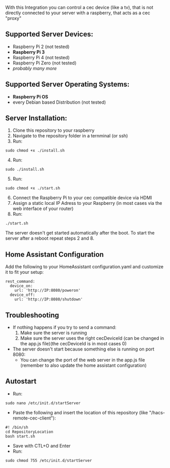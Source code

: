 With this Integration you can control a cec device (like a tv), that is not directly connected to your server with a raspberry, that acts as a cec "proxy"

## Supported Server Devices:
- Raspberry Pi 2 (not tested)
- __Raspberry Pi 3__
- Raspberry Pi 4 (not tested)
- Raspberry Pi Zero (not tested)
- *probably many more*

## Supported Server Operating Systems:
- __Raspberry Pi OS__
- every Debian based Distribution (not tested) 

## Server Installation:
1. Clone this repository to your raspberry
2. Navigate to the repository folder in a ternminal (or ssh)
3. Run:
```
sudo chmod +x ./install.sh
```
4. Run:
```
sudo ./install.sh
```
5. Run:
```
sudo chmod +x ./start.sh
```
6. Connect the Raspberry Pi to your cec compatible device via HDMI
7. Assign a static local IP Adress to your Raspberry (in most cases via the web interface of your router)
8. Run:
```
./start.sh
```

The server doesn't get started automatically after the boot.
To start the server after a reboot repeat steps 2 and 8.

## Home Assistant Configuration
Add the following to your HomeAssistant configuration.yaml and customize it to fit your setup:

```
rest_command:
  device_on:
    url: 'http://IP:8080/poweron'
  device_off:
    url: 'http://IP:8080/shutdown'
```

## Troubleshooting
- If nothing happens if you try to send a command:
  1. Make sure the server is running
  2. Make sure the server uses the right cecDeviceId (can be changed in the app.js file)(the cecDeviceId is in most cases 0)
- The server doesn't start because something else is running on port 8080:
  - You can change the port of the web server in the app.js file (remember to also update the home assistant configuration)

## Autostart
- Run:
```
sudo nano /etc/init.d/startServer
```
- Paste the following and insert the location of this repository (like "/hacs-remote-cec-client"):
```
#! /bin/sh
cd RepositoryLocation 
bash start.sh
```
- Save with CTL+O and Enter
- Run:
```
sudo chmod 755 /etc/init.d/startServer
```
